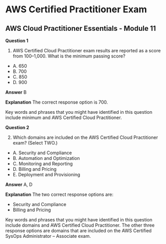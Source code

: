 
# AWS Certified Practitioner Exam

## AWS Cloud Practitioner Essentials - Module 11

**Question 1**

1. AWS Certified Cloud Practitioner exam results are reported as a score from 100–1,000. What is the minimum passing score?
* A. 650
* B. 700
* C. 850
* D. 900


**Answer**  B

**Explanation**
The correct response option is 700.

Key words and phrases that you might have identified in this question include minimum and AWS Certified Cloud Practitioner.


**Question 2**

2. Which domains are included on the AWS Certified Cloud Practitioner exam? (Select TWO.)
* A. Security and Compliance
* B. Automation and Optimization
* C. Monitoring and Reporting
* D. Billing and Pricing
* E. Deployment and Provisioning


**Answer**  A, D

**Explanation**
The two correct response options are:

* Security and Compliance
* Billing and Pricing

Key words and phrases that you might have identified in this question include domains and AWS Certified Cloud Practitioner.
The other three response options are domains that are included on the AWS Certified SysOps Administrator – Associate exam.